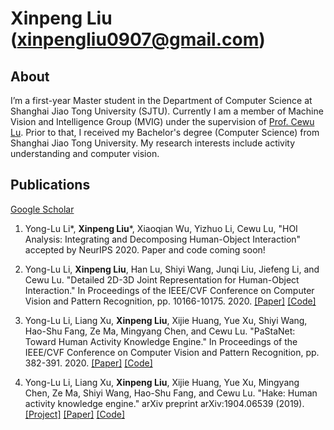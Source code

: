 # Xinpeng Liu (xinpengliu0907@gmail.com)

## About

I’m a first-year Master student in the Department of Computer Science at Shanghai Jiao Tong University (SJTU). Currently I am a member of Machine Vision and Intelligence Group (MVIG) under the supervision of [Prof. Cewu Lu](http://mvig.sjtu.edu.cn/). Prior to that, I received my Bachelor's degree (Computer Science) from Shanghai Jiao Tong University. My research interests include activity understanding and computer vision.

## Publications

[Google Scholar](https://scholar.google.com/citations?user=DBE-ju8AAAAJ)

1. Yong-Lu Li*, **Xinpeng Liu***, Xiaoqian Wu, Yizhuo Li, Cewu Lu, "HOI Analysis: Integrating and Decomposing Human-Object Interaction" accepted by NeurIPS 2020. Paper and code coming soon!

2. Yong-Lu Li, **Xinpeng Liu**, Han Lu, Shiyi Wang, Junqi Liu, Jiefeng Li, and Cewu Lu. "Detailed 2D-3D Joint Representation for Human-Object Interaction." In Proceedings of the IEEE/CVF Conference on Computer Vision and Pattern Recognition, pp. 10166-10175. 2020. [[Paper]](https://openaccess.thecvf.com/content_CVPR_2020/papers/Li_Detailed_2D-3D_Joint_Representation_for_Human-Object_Interaction_CVPR_2020_paper.pdf) [[Code]](https://github.com/DirtyHarryLYL/DJ-RN)

3. Yong-Lu Li, Liang Xu, **Xinpeng Liu**, Xijie Huang, Yue Xu, Shiyi Wang, Hao-Shu Fang, Ze Ma, Mingyang Chen, and Cewu Lu. "PaStaNet: Toward Human Activity Knowledge Engine." In Proceedings of the IEEE/CVF Conference on Computer Vision and Pattern Recognition, pp. 382-391. 2020. [[Paper]](https://openaccess.thecvf.com/content_CVPR_2020/papers/Li_PaStaNet_Toward_Human_Activity_Knowledge_Engine_CVPR_2020_paper.pdf) [[Code]](https://github.com/DirtyHarryLYL/HAKE-Action/tree/Instance-level-HAKE-Action)

4. Yong-Lu Li, Liang Xu, **Xinpeng Liu**, Xijie Huang, Yue Xu, Mingyang Chen, Ze Ma, Shiyi Wang, Hao-Shu Fang, and Cewu Lu. "Hake: Human activity knowledge engine." arXiv preprint arXiv:1904.06539 (2019). [[Project]](http://hake-mvig.cn/home/) [[Paper]](https://arxiv.org/pdf/1904.06539) [[Code]](https://github.com/DirtyHarryLYL/HAKE-Action/tree/master)

